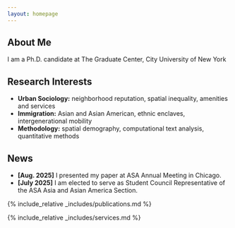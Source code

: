 ```yaml
---
layout: homepage
---
```


## About Me

I am a Ph.D. candidate at The Graduate Center, City University of New York

## Research Interests

- **Urban Sociology:** neighborhood reputation, spatial inequality, amenities and services
- **Immigration:** Asian and Asian American, ethnic enclaves, intergenerational mobility
- **Methodology:** spatial demography, computational text analysis, quantitative methods

## News

- **[Aug. 2025]** I presented my paper at ASA Annual Meeting in Chicago.
- **[July 2025]** I am elected to serve as Student Council Representative of the ASA Asia and Asian America Section. 

{% include_relative _includes/publications.md %}

{% include_relative _includes/services.md %}
